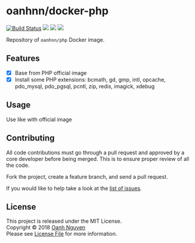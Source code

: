 # oanhnn/docker-php

[![Build Status](https://travis-ci.org/oanhnn/docker-php.svg?branch=master)](https://travis-ci.org/oanhnn/docker-php)
[![](https://images.microbadger.com/badges/image/oanhnn/php.svg)](https://microbadger.com/images/oanhnn/php)
[![](https://images.microbadger.com/badges/version/oanhnn/php.svg)](https://microbadger.com/images/oanhnn/php)
[![](https://images.microbadger.com/badges/commit/oanhnn/php.svg)](https://microbadger.com/images/oanhnn/php)

Repository of `oanhnn/php` Docker image.

## Features

- [x] Base from PHP official image
- [x] Install some PHP extensions: bcmath, gd, gmp, intl, opcache, pdo_mysql, pdo_pgsql, pcntl, zip, redis, imagick, xdebug

## Usage

Use like with official image

## Contributing

All code contributions must go through a pull request and approved by a core developer before being merged. 
This is to ensure proper review of all the code.

Fork the project, create a feature branch, and send a pull request.

If you would like to help take a look at the [list of issues](https://github.com/oanhnn/docker-php/issues).

## License

This project is released under the MIT License.   
Copyright © 2018 [Oanh Nguyen](https://github.com/oanhnn)   
Please see [License File](https://github.com/oanhnn/docker-php/blob/master/LICENSE) for more information.
